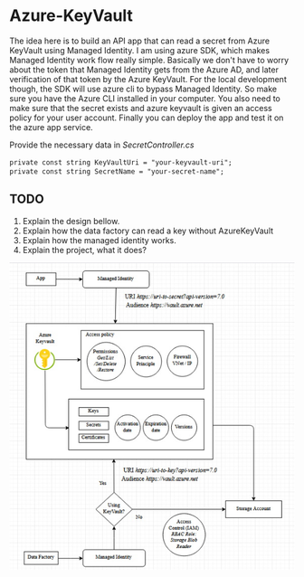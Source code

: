 # Azure-KeyVault

The idea here is to build an API app that can read a secret from Azure KeyVault using Managed Identity. I am using azure SDK, which makes Managed Identity work flow really simple. Basically we don't have to worry about the token that Managed Identity gets from the Azure AD, and later verification of that token by the Azure KeyVault. For the local development though, the SDK will use azure cli to bypass Managed Identity. So make sure you have the Azure CLI installed in your computer. You also need to make sure that the secret exists and azure keyvault is given an access policy for your user account. Finally you can deploy the app and test it on the azure app service.

Provide the necessary data in *SecretController.cs*
```
private const string KeyVaultUri = "your-keyvault-uri";
private const string SecretName = "your-secret-name";
```

## TODO
1. Explain the design bellow.
2. Explain how the data factory can read a key without AzureKeyVault
3. Explain how the managed identity works.
4. Explain the project, what it does?

<img src="Architecture.jpg" />
